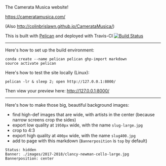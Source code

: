 The Camerata Musica website!

https://cameratamusica.com/

(Also http://colinbrislawn.github.io/CamerataMusica/)

This is built with [Pelican](http://docs.getpelican.com/) and deployed with Travis-CI [![Build Status](https://travis-ci.org/colinbrislawn/CamerataMusica.svg?branch=master)](https://travis-ci.org/colinbrislawn/CamerataMusica)

---

Here's how to set up the build environment:
```
conda create --name pelican pelican ghp-import markdown
source activate pelican
```

Here's how to test the site locally (Linux):
```
pelican -lr & sleep 2; open http://127.0.0.1:8000/
```
Then view your preview here: http://127.0.0.1:8000/

---

Here's how to make those big, beautiful background images:
- find high-def images that are wide, with artists in the center (because narrow screens crop the sides) 
- export low quality at `1950px` wide, with the name `slug-large.jpg`
- crop to 4:3
- export high quality at `400px` wide, with the name `slug400.jpg`
- add to page with this markdown (`Bannerposition` is `top` by default)
```
Status: hidden
Banner: ./images/2017-2018/clancy-newman-cello-large.jpg
Bannerposition: center
```
